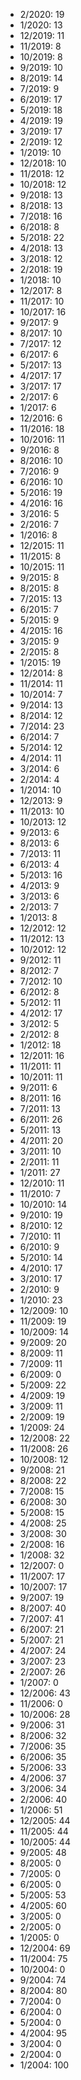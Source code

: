 *  2/2020: 19
*  1/2020: 13
*  12/2019: 11
*  11/2019: 8
*  10/2019: 8
*  9/2019: 10
*  8/2019: 14
*  7/2019: 9
*  6/2019: 17
*  5/2019: 18
*  4/2019: 19
*  3/2019: 17
*  2/2019: 12
*  1/2019: 10
*  12/2018: 10
*  11/2018: 12
*  10/2018: 12
*  9/2018: 13
*  8/2018: 13
*  7/2018: 16
*  6/2018: 8
*  5/2018: 22
*  4/2018: 13
*  3/2018: 12
*  2/2018: 19
*  1/2018: 10
*  12/2017: 8
*  11/2017: 10
*  10/2017: 16
*  9/2017: 9
*  8/2017: 10
*  7/2017: 12
*  6/2017: 6
*  5/2017: 13
*  4/2017: 17
*  3/2017: 17
*  2/2017: 6
*  1/2017: 6
*  12/2016: 6
*  11/2016: 18
*  10/2016: 11
*  9/2016: 8
*  8/2016: 10
*  7/2016: 9
*  6/2016: 10
*  5/2016: 19
*  4/2016: 16
*  3/2016: 5
*  2/2016: 7
*  1/2016: 8
*  12/2015: 11
*  11/2015: 8
*  10/2015: 11
*  9/2015: 8
*  8/2015: 8
*  7/2015: 13
*  6/2015: 7
*  5/2015: 9
*  4/2015: 16
*  3/2015: 9
*  2/2015: 8
*  1/2015: 19
*  12/2014: 8
*  11/2014: 11
*  10/2014: 7
*  9/2014: 13
*  8/2014: 12
*  7/2014: 23
*  6/2014: 7
*  5/2014: 12
*  4/2014: 11
*  3/2014: 6
*  2/2014: 4
*  1/2014: 10
*  12/2013: 9
*  11/2013: 10
*  10/2013: 12
*  9/2013: 6
*  8/2013: 6
*  7/2013: 11
*  6/2013: 4
*  5/2013: 16
*  4/2013: 9
*  3/2013: 6
*  2/2013: 7
*  1/2013: 8
*  12/2012: 12
*  11/2012: 13
*  10/2012: 12
*  9/2012: 11
*  8/2012: 7
*  7/2012: 10
*  6/2012: 8
*  5/2012: 11
*  4/2012: 17
*  3/2012: 5
*  2/2012: 8
*  1/2012: 18
*  12/2011: 16
*  11/2011: 11
*  10/2011: 11
*  9/2011: 6
*  8/2011: 16
*  7/2011: 13
*  6/2011: 26
*  5/2011: 13
*  4/2011: 20
*  3/2011: 10
*  2/2011: 11
*  1/2011: 27
*  12/2010: 11
*  11/2010: 7
*  10/2010: 14
*  9/2010: 19
*  8/2010: 12
*  7/2010: 11
*  6/2010: 9
*  5/2010: 14
*  4/2010: 17
*  3/2010: 17
*  2/2010: 9
*  1/2010: 23
*  12/2009: 10
*  11/2009: 19
*  10/2009: 14
*  9/2009: 20
*  8/2009: 11
*  7/2009: 11
*  6/2009: 0
*  5/2009: 22
*  4/2009: 19
*  3/2009: 11
*  2/2009: 19
*  1/2009: 24
*  12/2008: 22
*  11/2008: 26
*  10/2008: 12
*  9/2008: 21
*  8/2008: 22
*  7/2008: 15
*  6/2008: 30
*  5/2008: 15
*  4/2008: 25
*  3/2008: 30
*  2/2008: 16
*  1/2008: 32
*  12/2007: 0
*  11/2007: 17
*  10/2007: 17
*  9/2007: 19
*  8/2007: 40
*  7/2007: 41
*  6/2007: 21
*  5/2007: 21
*  4/2007: 24
*  3/2007: 23
*  2/2007: 26
*  1/2007: 0
*  12/2006: 43
*  11/2006: 0
*  10/2006: 28
*  9/2006: 31
*  8/2006: 32
*  7/2006: 35
*  6/2006: 35
*  5/2006: 33
*  4/2006: 37
*  3/2006: 34
*  2/2006: 40
*  1/2006: 51
*  12/2005: 44
*  11/2005: 44
*  10/2005: 44
*  9/2005: 48
*  8/2005: 0
*  7/2005: 0
*  6/2005: 0
*  5/2005: 53
*  4/2005: 60
*  3/2005: 0
*  2/2005: 0
*  1/2005: 0
*  12/2004: 69
*  11/2004: 75
*  10/2004: 0
*  9/2004: 74
*  8/2004: 80
*  7/2004: 0
*  6/2004: 0
*  5/2004: 0
*  4/2004: 95
*  3/2004: 0
*  2/2004: 0
*  1/2004: 100